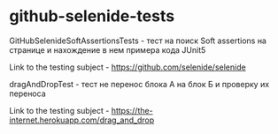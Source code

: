 # github-selenide-tests

GitHubSelenideSoftAssertionsTests - тест на поиск Soft assertions на странице и нахождение в нем примера кода JUnit5

Link to the testing subject - https://github.com/selenide/selenide

dragAndDropTest - тест не перенос блока А на блок Б и проверку их переноса

Link to the testing subject - https://the-internet.herokuapp.com/drag_and_drop

